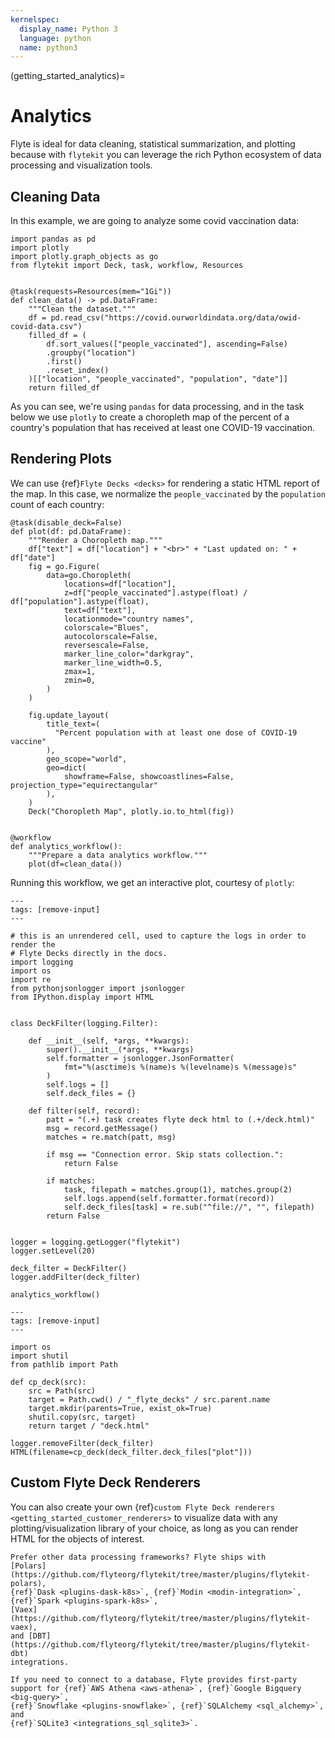 ```yaml
---
kernelspec:
  display_name: Python 3
  language: python
  name: python3
---
```


(getting_started_analytics)=

# Analytics

Flyte is ideal for data cleaning, statistical summarization, and plotting
because with `flytekit` you can leverage the rich Python ecosystem of data
processing and visualization tools.

## Cleaning Data

In this example, we are going to analyze some covid vaccination data:

```{code-cell} ipython3
import pandas as pd
import plotly
import plotly.graph_objects as go
from flytekit import Deck, task, workflow, Resources


@task(requests=Resources(mem="1Gi"))
def clean_data() -> pd.DataFrame:
    """Clean the dataset."""
    df = pd.read_csv("https://covid.ourworldindata.org/data/owid-covid-data.csv")
    filled_df = (
        df.sort_values(["people_vaccinated"], ascending=False)
        .groupby("location")
        .first()
        .reset_index()
    )[["location", "people_vaccinated", "population", "date"]]
    return filled_df
```

As you can see, we're using `pandas` for data processing, and in the task
below we use `plotly` to create a choropleth map of the percent of a country's
population that has received at least one COVID-19 vaccination.

## Rendering Plots

We can use {ref}`Flyte Decks <decks>` for rendering a static HTML report
of the map. In this case, we normalize the `people_vaccinated` by the
`population` count of each country:

```{code-cell} ipython3
@task(disable_deck=False)
def plot(df: pd.DataFrame):
    """Render a Choropleth map."""
    df["text"] = df["location"] + "<br>" + "Last updated on: " + df["date"]
    fig = go.Figure(
        data=go.Choropleth(
            locations=df["location"],
            z=df["people_vaccinated"].astype(float) / df["population"].astype(float),
            text=df["text"],
            locationmode="country names",
            colorscale="Blues",
            autocolorscale=False,
            reversescale=False,
            marker_line_color="darkgray",
            marker_line_width=0.5,
            zmax=1,
            zmin=0,
        )
    )

    fig.update_layout(
        title_text=(
          "Percent population with at least one dose of COVID-19 vaccine"
        ),
        geo_scope="world",
        geo=dict(
            showframe=False, showcoastlines=False, projection_type="equirectangular"
        ),
    )
    Deck("Choropleth Map", plotly.io.to_html(fig))


@workflow
def analytics_workflow():
    """Prepare a data analytics workflow."""
    plot(df=clean_data())
```

Running this workflow, we get an interactive plot, courtesy of `plotly`:

```{code-cell} ipython3
---
tags: [remove-input]
---

# this is an unrendered cell, used to capture the logs in order to render the
# Flyte Decks directly in the docs.
import logging
import os
import re
from pythonjsonlogger import jsonlogger
from IPython.display import HTML


class DeckFilter(logging.Filter):

    def __init__(self, *args, **kwargs):
        super().__init__(*args, **kwargs)
        self.formatter = jsonlogger.JsonFormatter(
            fmt="%(asctime)s %(name)s %(levelname)s %(message)s"
        )
        self.logs = []
        self.deck_files = {}

    def filter(self, record):
        patt = "(.+) task creates flyte deck html to (.+/deck.html)"
        msg = record.getMessage()
        matches = re.match(patt, msg)

        if msg == "Connection error. Skip stats collection.":
            return False

        if matches:
            task, filepath = matches.group(1), matches.group(2)
            self.logs.append(self.formatter.format(record))
            self.deck_files[task] = re.sub("^file://", "", filepath)
        return False


logger = logging.getLogger("flytekit")
logger.setLevel(20)

deck_filter = DeckFilter()
logger.addFilter(deck_filter)
```

```{code-cell} ipython3
analytics_workflow()
```

```{code-cell} ipython3
---
tags: [remove-input]
---

import os
import shutil
from pathlib import Path

def cp_deck(src):
    src = Path(src)
    target = Path.cwd() / "_flyte_decks" / src.parent.name
    target.mkdir(parents=True, exist_ok=True)
    shutil.copy(src, target)
    return target / "deck.html"

logger.removeFilter(deck_filter)
HTML(filename=cp_deck(deck_filter.deck_files["plot"]))
```

## Custom Flyte Deck Renderers

You can also create your own {ref}`custom Flyte Deck renderers <getting_started_customer_renderers>`
to visualize data with any plotting/visualization library of your choice, as
long as you can render HTML for the objects of interest.

```{important}
Prefer other data processing frameworks? Flyte ships with
[Polars](https://github.com/flyteorg/flytekit/tree/master/plugins/flytekit-polars),
{ref}`Dask <plugins-dask-k8s>`, {ref}`Modin <modin-integration>`, {ref}`Spark <plugins-spark-k8s>`,
[Vaex](https://github.com/flyteorg/flytekit/tree/master/plugins/flytekit-vaex),
and [DBT](https://github.com/flyteorg/flytekit/tree/master/plugins/flytekit-dbt)
integrations.

If you need to connect to a database, Flyte provides first-party
support for {ref}`AWS Athena <aws-athena>`, {ref}`Google Bigquery <big-query>`,
{ref}`Snowflake <plugins-snowflake>`, {ref}`SQLAlchemy <sql_alchemy>`, and
{ref}`SQLite3 <integrations_sql_sqlite3>`.
```
